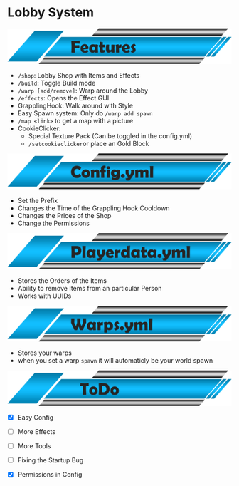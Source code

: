 # Lobby System
![Features](/Pictures/features.png)
- ```/shop```:
  Lobby Shop with Items and Effects
- ```/build```:
  Toggle Build mode
- ```/warp [add/remove]```:
  Warp around the Lobby
- ```/effects```:
  Opens the Effect GUI
- GrapplingHook:
  Walk around with Style
- Easy Spawn system:
  Only do ```/warp add spawn```
- ```/map <link>``` to get a map with a picture
- CookieClicker: 
  - Special Texture Pack (Can be toggled in the config.yml)
  - ```/setcookieclicker```or place an Gold Block
  

![Config](/Pictures/config.png)
- Set the Prefix
- Changes the Time of the Grappling Hook Cooldown
- Changes the Prices of the Shop
- Change the Permissions

![Playerdata](/Pictures/playerdata.png)
- Stores the Orders of the Items
- Ability to remove Items from an particular Person
- Works with UUIDs

![Warps](/Pictures/warps.png)
- Stores your warps
- when you set a warp ```spawn``` it will automaticly be your world spawn

![TODO](/Pictures/todo.png)
- [x] Easy Config
- [ ] More Effects
- [ ] More Tools
- [ ] Fixing the Startup Bug
- [x] Permissions in Config

